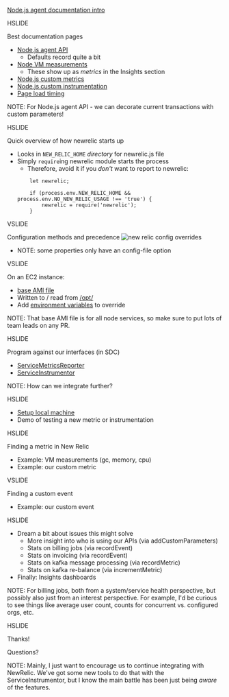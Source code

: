 [Node.js agent documentation intro](https://docs.newrelic.com/docs/agents/nodejs-agent/getting-started/introduction-new-relic-nodejs)

HSLIDE

Best documentation pages

* [Node.js agent API](https://docs.newrelic.com/docs/agents/nodejs-agent/supported-features/nodejs-agent-api)
    * Defaults record quite a bit
* [Node VM measurements](https://docs.newrelic.com/docs/agents/nodejs-agent/supported-features/node-vm-measurements)
    * These show up as *metrics* in the Insights section
* [Node.js custom metrics](https://docs.newrelic.com/docs/agents/nodejs-agent/supported-features/nodejs-custom-metrics)
* [Node.js custom instrumentation](https://docs.newrelic.com/docs/agents/nodejs-agent/supported-features/nodejs-custom-instrumentation)
* [Page load timing](https://docs.newrelic.com/docs/agents/nodejs-agent/supported-features/page-load-timing-nodejs)

NOTE: For Node.js agent API - we can decorate current transactions with custom parameters!

HSLIDE

Quick overview of how newrelic starts up
* Looks in ```NEW_RELIC_HOME``` *directory* for newrelic.js file
* Simply ```require```ing newrelic module starts the process
    * Therefore, avoid it if you *don't* want to report to newrelic:
    ```
        let newrelic;

        if (process.env.NEW_RELIC_HOME && process.env.NO_NEW_RELIC_USAGE !== 'true') {
            newrelic = require('newrelic');
        }
    ```

VSLIDE

Configuration methods and precedence
![new relic config overrides](https://docs.newrelic.com/sites/default/files/styles/inline_660px/public/thumbnails/image/nodejs%20config%20cascade_0.png?itok=r_yPD--g)

* NOTE: some properties only have an config-file option

VSLIDE

On an EC2 instance:
* [base AMI file](https://bitbucket.org/inindca/ansible-base/src/680cce1c1b7daf162044f7d3fab48eac643fd2b5/base/roles/newrelicnode-configure/templates/newrelic-config.js.j2?at=master&fileviewer=file-view-default)
* Written to / read from [/opt/](https://bitbucket.org/inindca/billing-service/raw/a1a3e5b94d90abbb8c13200f66b262786d818ac2/packer-ansible/ansible/ininservice/roles/billing-configure/templates/billing-supervisord.ini.j2)
* Add [environment variables](https://bitbucket.org/inindca/subscription-service/raw/612fec79d7e2aee03806fa6d8a1af4b69d31c847/packer-ansible/ansible/ininservice/roles/subscription-configure/templates/subscription-supervisord.ini.j2) to override

NOTE: That base AMI file is for all node services, so make sure to put lots of team leads on any PR.

HSLIDE

Program against our interfaces (in SDC)
* [ServiceMetricsReporter](https://bitbucket.org/inindca/billing-service/src/9897519d189aa0e1e8ece1f8bce10d2bccdde2ec/src/AppDependencyBuilder.js?at=master&fileviewer=file-view-default#AppDependencyBuilder.js-1038)
* [ServiceInstrumentor](https://bitbucket.org/inindca/billing-service/src/9897519d189aa0e1e8ece1f8bce10d2bccdde2ec/src/interop/zuora/ZuoraBillingHandler.js?fileviewer=file-view-default#ZuoraBillingHandler.js-761)

NOTE: How can we integrate further?

HSLIDE

* [Setup local machine](https://bitbucket.org/inindca/service-delivery-common/src/c97f082727f61e26f97c7acd78637df70850fe63/README.md?fileviewer=file-view-default)
* Demo of testing a new metric or instrumentation

HSLIDE

Finding a metric in New Relic
* Example: VM measurements (gc, memory, cpu)
* Example: our custom metric

VSLIDE

Finding a custom event
* Example: our custom event

HSLIDE

* Dream a bit about issues this might solve
    * More insight into who is using our APIs (via addCustomParameters)
    * Stats on billing jobs (via recordEvent)
    * Stats on invoicing (via recordEvent)
    * Stats on kafka message processing (via recordMetric)
    * Stats on kafka re-balance (via incrementMetric)
* Finally: Insights dashboards

NOTE: For billing jobs, both from a system/service health perspective, but possibly also just from an interest perspective.  For example, I'd be curious to see things like average user count, counts for concurrent vs. configured orgs, etc.

HSLIDE

Thanks!

Questions?

NOTE: Mainly, I just want to encourage us to continue integrating with NewRelic.  We've got some new tools to do that with the ServiceInstrumentor, but I know the main battle has been just being *aware* of the features.